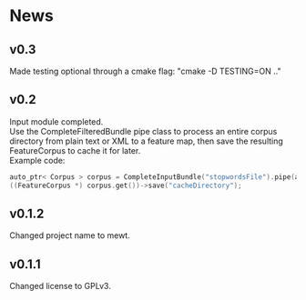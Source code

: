 News
====

## v0.3

Made testing optional through a cmake flag: "cmake -D TESTING=ON .."

## v0.2

Input module completed.   
Use the CompleteFilteredBundle pipe class to process an entire corpus directory from plain text or XML to a feature map, then save the resulting FeatureCorpus to cache it for later.  
Example code:  
````C++
auto_ptr< Corpus > corpus = CompleteInputBundle("stopwordsFile").pipe(auto_ptr< Corpus >(new Corpus("corpusDirectory", DOCUMENT_TYPE_BASIC)));
((FeatureCorpus *) corpus.get())->save("cacheDirectory");
````

## v0.1.2

Changed project name to mewt.  

## v0.1.1

Changed license to GPLv3.  

